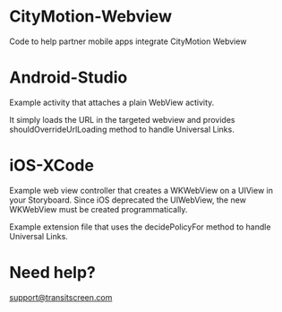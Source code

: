 # CityMotion-Webview
Code to help partner mobile apps integrate CityMotion Webview

# Android-Studio
Example activity that attaches a plain WebView activity. 

It simply loads the URL in the targeted webview and provides shouldOverrideUrlLoading method to handle Universal Links.

# iOS-XCode
Example web view controller that creates a WKWebView on a UIView in your Storyboard. Since iOS deprecated the UIWebView, the new WKWebView must be created programmatically. 

Example extension file that uses the decidePolicyFor method to handle Universal Links.

# Need help?
support@transitscreen.com 
